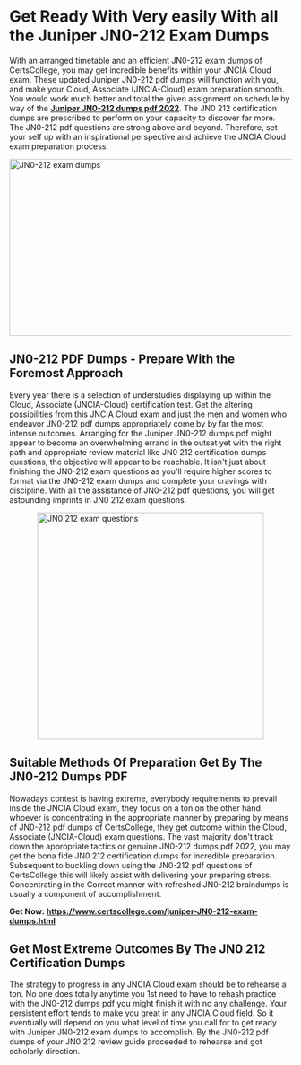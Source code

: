 <h1><strong>Get Ready With Very easily With all the Juniper JN0-212 Exam Dumps&nbsp;</strong></h1>
<p><span style="font-weight: 400;">With an arranged timetable and an efficient  JN0-212 exam dumps of CertsCollege, you may get incredible benefits within your JNCIA Cloud exam. These updated Juniper JN0-212 pdf dumps will function with you, and make your Cloud, Associate (JNCIA-Cloud) exam preparation smooth. You would work much better and total the given assignment on schedule by way of the <strong><a href="https://www.certscollege.com/juniper-JN0-212-exam-dumps.html">Juniper JN0-212 dumps pdf 2022</a></strong>. The JN0 212 certification dumps are prescribed to perform on your capacity to discover far more. The  JN0-212 pdf questions are strong above and beyond. Therefore, set your self up with an inspirational perspective and achieve the JNCIA Cloud exam preparation process.&nbsp;</span></p>
<p><span style="font-weight: 400;"><img style="display: block; margin-left: auto; margin-right: auto;" src="https://i.ibb.co/CPDK3ps/Yellow-and-Blue-Initiative-Blog-Banner.png" alt="JN0-212 exam dumps" width="559" height="315" /></span></p>
<h2><strong>JN0-212 PDF Dumps - Prepare With the Foremost Approach</strong></h2>
<p><span style="font-weight: 400;">Every year there is a selection of understudies displaying up within the Cloud, Associate (JNCIA-Cloud) certification test. Get the altering possibilities from this JNCIA Cloud exam and just the men and women who endeavor JN0-212 pdf dumps appropriately come by by far the most intense outcomes. Arranging for the Juniper JN0-212 dumps pdf might appear to become an overwhelming errand in the outset yet with the right path and appropriate review material like JN0 212 certification dumps questions, the objective will appear to be reachable. It isn't just about finishing the JN0-212 exam questions as you'll require higher scores to format via the JN0-212 exam dumps and complete your cravings with discipline. With all the assistance of JN0-212 pdf questions, you will get astounding imprints in JN0 212 exam questions.</span></p>
<p><span style="font-weight: 400;"><a href="https://tinyurl.com/ye24mbhk"><img style="display: block; margin-left: auto; margin-right: auto;" src="https://i.ibb.co/9tMrhdY/Teacher-Appreciation-Invitation.png" alt="JN0 212 exam questions " width="404" height="404" /></a></span></p>
<h2><strong>Suitable Methods Of Preparation Get By The JN0-212 Dumps PDF</strong></h2>
<p><span style="font-weight: 400;">Nowadays contest is having extreme, everybody requirements to prevail inside the JNCIA Cloud exam, they focus on a ton on the other hand whoever is concentrating in the appropriate manner by preparing by means of JN0-212 pdf dumps of CertsCollege, they get outcome within the Cloud, Associate (JNCIA-Cloud) exam questions. The vast majority don't track down the appropriate tactics or genuine JN0-212 dumps pdf 2022, you may get the bona fide JN0 212 certification dumps for incredible preparation. Subsequent to buckling down using the  JN0-212 pdf questions of CertsCollege this will likely assist with delivering your preparing stress. Concentrating in the Correct manner with refreshed JN0-212 braindumps is usually a component of accomplishment.</span></p>
<p><span style="font-weight: 400;"><strong>Get Now: <a href="https://www.certscollege.com/juniper-JN0-212-exam-dumps.html">https://www.certscollege.com/juniper-JN0-212-exam-dumps.html</a></strong></span></p>
<h2><strong>Get Most Extreme Outcomes By The JN0 212 Certification Dumps</strong></h2>
<p><span style="font-weight: 400;">The strategy to progress in any JNCIA Cloud exam should be to rehearse a ton. No one does totally anytime you 1st need to have to rehash practice with the JN0-212 dumps pdf you might finish it with no any challenge. Your persistent effort tends to make you great in any JNCIA Cloud field. So it eventually will depend on you what level of time you call for to get ready with Juniper JN0-212 exam dumps to accomplish. By the JN0-212 pdf dumps of your JN0 212 review guide proceeded to rehearse and got scholarly direction.</span></p>

